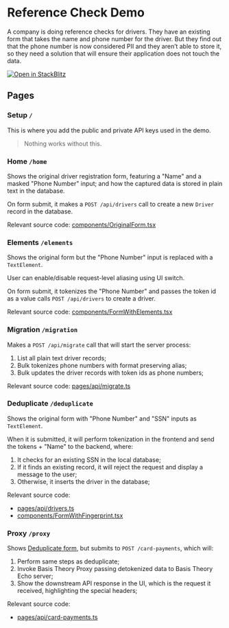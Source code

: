 # Reference Check Demo

A company is doing reference checks for drivers. They have an existing form that takes the name and phone number for the driver. But they find out that the phone number is now considered PII and they aren’t able to store it, so they need a solution that will ensure their application does not touch the data.

[![Open in StackBlitz](https://developer.stackblitz.com/img/open_in_stackblitz.svg)](https://stackblitz.com/github/Basis-Theory-Labs/smart-demo/tree/master/demos/card-payments)

## Pages

### Setup `/`

This is where you add the public and private API keys used in the demo. 

> Nothing works without this.

### Home `/home`

Shows the original driver registration form, featuring a "Name" and a masked "Phone Number" input; and how the captured data is stored in plain text in the database.

On form submit, it makes a `POST /api/drivers` call to create a new `Driver` record in the database.

Relevant source code: [components/OriginalForm.tsx](components/OriginalForm.tsx)

### Elements `/elements`

Shows the original form but the "Phone Number" input is replaced with a `TextElement`.

User can enable/disable request-level aliasing using UI switch.

On form submit, it tokenizes the "Phone Number" and passes the token id as a value calls `POST /api/drivers` to create a driver.

Relevant source code: [components/FormWithElements.tsx](components/FormWithElements.tsx)

### Migration `/migration`

Makes a `POST /api/migrate` call that will start the server process:
1. List all plain text driver records;
2. Bulk tokenizes phone numbers with format preserving alias;
3. Bulk updates the driver records with token ids as phone numbers;

Relevant source code: [pages/api/migrate.ts](pages/api/migrate.ts)

### Deduplicate `/deduplicate`

Shows the original form with "Phone Number" and "SSN" inputs as `TextElement`.

When it is submitted, it will perform tokenization in the frontend and send the tokens + "Name" to the backend, where:
1. It checks for an existing SSN in the local database;
2. If it finds an existing record, it will reject the request and display a message to the user;
3. Otherwise, it inserts the driver in the database;

Relevant source code:
- [pages/api/drivers.ts](pages/api/drivers.ts)
- [components/FormWithFingerprint.tsx](components/FormWithFingerprint.tsx)

### Proxy `/proxy`

Shows [Deduplicate form](#deduplicate-deduplicate), but submits to `POST /card-payments`, which will:
1. Perform same steps as deduplicate;
2. Invoke Basis Theory Proxy passing detokenized data to Basis Theory Echo server;
3. Show the downstream API response in the UI, which is the request it received, highlighting the special headers;

Relevant source code:
- [pages/api/card-payments.ts](pages/api/card-payments.ts)
